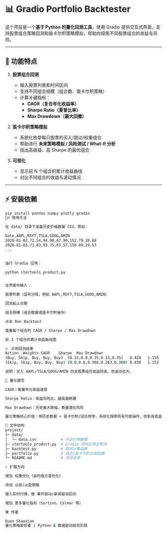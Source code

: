 # 📊 Gradio Portfolio Backtester

这个项目是一个**基于 Python 的量化回测工具**，使用 Gradio 提供交互式界面，支持股票组合策略回测和笛卡尔积策略模拟，帮助你探索不同股票组合的收益与风险。

---

## 🧩 功能特点

1. **股票组合回测**  
   - 输入股票列表和时间区间  
   - 支持不同组合规模（组合数、笛卡尔积策略）  
   - 计算关键指标：  
     - **CAGR（复合年化收益率）**  
     - **Sharpe Ratio（夏普比率）**  
     - **Max Drawdown（最大回撤）**

2. **笛卡尔积策略模拟**  
   - 系统化枚举每只股票的买入/跳过/权重组合  
   - 帮助进行 **未来策略模拟 / 风险测试 / What-If 分析**  
   - 找出高收益、高 Sharpe 的最优组合  

3. **可视化**  
   - 显示前 N 个组合的累计收益曲线  
   - 对比不同组合的收益与波动情况  

---

## ⚡ 安装依赖

```bash
pip install pandas numpy plotly gradio
🏃‍♂️ 使用方法

在 data/ 目录下准备历史价格数据 CSV，例如：

Date,AAPL,MSFT,TSLA,GOOG,AMZN
2020-01-02,72.54,94.90,67.90,152.79,28.68
2020-01-03,71.83,93.75,67.57,150.89,29.53
...


运行 Gradio 应用：

python itertools_product.py


在界面中输入：

股票列表（逗号分隔，例如 AAPL,MSFT,TSLA,GOOG,AMZN）

回测起止日期

组合规模（组合数量或笛卡尔积操作）

点击 Run Backtest

查看每个组合的 CAGR / Sharpe / Max Drawdown

前 3 个组合的累计收益曲线图

📈 示例回测结果
Action	Weights	CAGR	Sharpe	Max Drawdown
(Buy, Skip, Buy, Buy, Buy)	(0.15,0.0,0.35,0.15,0.35)	0.424	1.155	-0.507
(Skip, Skip, Buy, Buy, Buy)	(0.0,0.0,0.368,0.263,0.368)	0.430	1.152	-0.523

说明：买入 AAPL/TSLA/GOOG/AMZN 四支股票组合收益较高，但波动也大。

🔑 量化理念

CAGR：衡量年化收益速度

Sharpe Ratio：收益风险比，越高越稳健

Max Drawdown：历史最大跌幅，衡量潜在风险

量化策略核心价值：用历史数据 + 笛卡尔积/组合枚举，系统化探索所有可能操作，找到高收益、可控风险的投资方案。

📝 文件结构
project/
├─ data/
│  └─ data.csv           # 历史价格数据
├─ itertools_product.py  # Gradio 回测应用主程序
├─ backtest.py           # 回测计算函数
├─ portfolio.py          # 组合/笛卡尔积生成函数
└─ README.md             # 项目说明

⚡ 扩展方向

增加 权重优化（如均值方差优化）

添加 止损/止盈策略

接入实时行情，做 事件驱动/新闻驱动回测

增加 更多量化指标（Sortino、Calmar 等）

🛠️ 作者

Duan Shaoxian
量化策略爱好者 | Python & 数据驱动投资实践